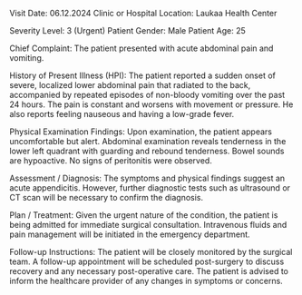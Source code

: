  Visit Date: 06.12.2024
Clinic or Hospital Location: Laukaa Health Center

Severity Level: 3 (Urgent)
Patient Gender: Male
Patient Age: 25

Chief Complaint:
The patient presented with acute abdominal pain and vomiting.

History of Present Illness (HPI):
The patient reported a sudden onset of severe, localized lower abdominal pain that radiated to the back, accompanied by repeated episodes of non-bloody vomiting over the past 24 hours. The pain is constant and worsens with movement or pressure. He also reports feeling nauseous and having a low-grade fever.

Physical Examination Findings:
Upon examination, the patient appears uncomfortable but alert. Abdominal examination reveals tenderness in the lower left quadrant with guarding and rebound tenderness. Bowel sounds are hypoactive. No signs of peritonitis were observed.

Assessment / Diagnosis:
The symptoms and physical findings suggest an acute appendicitis. However, further diagnostic tests such as ultrasound or CT scan will be necessary to confirm the diagnosis.

Plan / Treatment:
Given the urgent nature of the condition, the patient is being admitted for immediate surgical consultation. Intravenous fluids and pain management will be initiated in the emergency department.

Follow-up Instructions:
The patient will be closely monitored by the surgical team. A follow-up appointment will be scheduled post-surgery to discuss recovery and any necessary post-operative care. The patient is advised to inform the healthcare provider of any changes in symptoms or concerns.